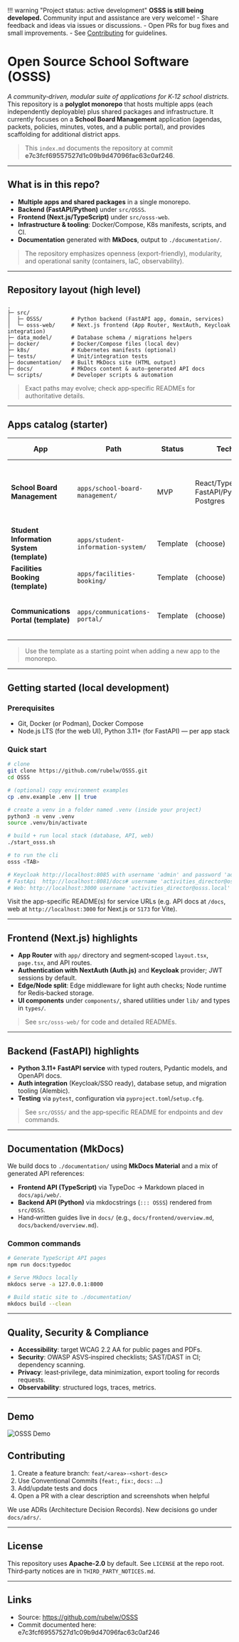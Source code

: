 !!! warning "Project status: active development"
    **OSSS is still being developed.** Community input and assistance are very welcome!
    - Share feedback and ideas via issues or discussions.
    - Open PRs for bug fixes and small improvements.
    - See [Contributing](#contributing) for guidelines.

# Open Source School Software (OSSS)

_A community‑driven, modular suite of applications for K‑12 school districts._  
This repository is a **polyglot monorepo** that hosts multiple apps (each independently deployable) plus shared packages and infrastructure. It currently focuses on a **School Board Management** application (agendas, packets, policies, minutes, votes, and a public portal), and provides scaffolding for additional district apps.

> This `index.md` documents the repository at commit **e7c3fcf69557527d1c09b9d47096fac63c0af246**.

---

## What is in this repo?

- **Multiple apps and shared packages** in a single monorepo.
- **Backend (FastAPI/Python)** under `src/OSSS`.
- **Frontend (Next.js/TypeScript)** under `src/osss-web`.
- **Infrastructure & tooling**: Docker/Compose, K8s manifests, scripts, and CI.
- **Documentation** generated with **MkDocs**, output to `./documentation/`.

> The repository emphasizes openness (export-friendly), modularity, and operational sanity (containers, IaC, observability).

---

## Repository layout (high level)

```
.
├─ src/
│  ├─ OSSS/         # Python backend (FastAPI app, domain, services)
│  └─ osss-web/     # Next.js frontend (App Router, NextAuth, Keycloak integration)
├─ data_model/      # Database schema / migrations helpers
├─ docker/          # Docker/Compose files (local dev)
├─ k8s/             # Kubernetes manifests (optional)
├─ tests/           # Unit/integration tests
├─ documentation/   # Built MkDocs site (HTML output)
├─ docs/            # MkDocs content & auto-generated API docs
└─ scripts/         # Developer scripts & automation
```

> Exact paths may evolve; check app‑specific READMEs for authoritative details.

---

## Apps catalog (starter)

| App | Path | Status | Tech | What it does |
|---|---|---|---|---|
| **School Board Management** | `apps/school-board-management/` | MVP | React/TypeScript, FastAPI/Python, Postgres | Agendas, packets, votes, policies, minutes, public portal |
| **Student Information System (template)** | `apps/student-information-system/` | Template | (choose) | Enrollment, attendance, grades, transcripts |
| **Facilities Booking (template)** | `apps/facilities-booking/` | Template | (choose) | Room/field scheduling, approvals |
| **Communications Portal (template)** | `apps/communications-portal/` | Template | (choose) | Posts, alerts, newsletters, translation workflows |

> Use the template as a starting point when adding a new app to the monorepo.

---

## Getting started (local development)

### Prerequisites
- Git, Docker (or Podman), Docker Compose
- Node.js LTS (for the web UI), Python 3.11+ (for FastAPI) — per app stack

### Quick start
```bash
# clone
git clone https://github.com/rubelw/OSSS.git
cd OSSS

# (optional) copy environment examples
cp .env.example .env || true

# create a venv in a folder named .venv (inside your project)
python3 -m venv .venv
source .venv/bin/activate

# build + run local stack (database, API, web)
./start_osss.sh

# to run the cli
osss <TAB>

# Keycloak http://localhost:8085 with username 'admin' and password 'admin'
# FastApi  http://localhost:8081/docs# username 'activities_director@osss.local' and password 'password'
# Web: http://localhost:3000 username 'activities_director@osss.local' and password 'password'
```

Visit the app-specific README(s) for service URLs (e.g. API docs at `/docs`, web at `http://localhost:3000` for Next.js or `5173` for Vite).

---

## Frontend (Next.js) highlights

- **App Router** with `app/` directory and segment‑scoped `layout.tsx`, `page.tsx`, and API routes.
- **Authentication with NextAuth (Auth.js)** and **Keycloak** provider; JWT sessions by default.
- **Edge/Node split**: Edge middleware for light auth checks; Node runtime for Redis‑backed storage.
- **UI components** under `components/`, shared utilities under `lib/` and types in `types/`.

> See `src/osss-web/` for code and detailed READMEs.

---

## Backend (FastAPI) highlights

- **Python 3.11+ FastAPI service** with typed routers, Pydantic models, and OpenAPI docs.
- **Auth integration** (Keycloak/SSO ready), database setup, and migration tooling (Alembic).
- **Testing** via `pytest`, configuration via `pyproject.toml`/`setup.cfg`.

> See `src/OSSS/` and the app‑specific README for endpoints and dev commands.

---

## Documentation (MkDocs)

We build docs to `./documentation/` using **MkDocs Material** and a mix of generated API references:

- **Frontend API (TypeScript)** via TypeDoc → Markdown placed in `docs/api/web/`.
- **Backend API (Python)** via mkdocstrings (`::: OSSS`) rendered from `src/OSSS`.
- Hand‑written guides live in `docs/` (e.g., `docs/frontend/overview.md`, `docs/backend/overview.md`).

### Common commands
```bash
# Generate TypeScript API pages
npm run docs:typedoc

# Serve MkDocs locally
mkdocs serve -a 127.0.0.1:8000

# Build static site to ./documentation/
mkdocs build --clean
```

---

## Quality, Security & Compliance

- **Accessibility**: target WCAG 2.2 AA for public pages and PDFs.
- **Security**: OWASP ASVS‑inspired checklists; SAST/DAST in CI; dependency scanning.
- **Privacy**: least‑privilege, data minimization, export tooling for records requests.
- **Observability**: structured logs, traces, metrics.

---

## Demo

![OSSS Demo](demo.gif)

## Contributing

1. Create a feature branch: `feat/<area>-<short-desc>`  
2. Use Conventional Commits (`feat:`, `fix:`, `docs:` …)  
3. Add/update tests and docs  
4. Open a PR with a clear description and screenshots when helpful

We use ADRs (Architecture Decision Records). New decisions go under `docs/adrs/`.

---

## License

This repository uses **Apache‑2.0** by default. See `LICENSE` at the repo root.  
Third‑party notices are in `THIRD_PARTY_NOTICES.md`.

---

## Links

- Source: https://github.com/rubelw/OSSS  
- Commit documented here: e7c3fcf69557527d1c09b9d47096fac63c0af246
